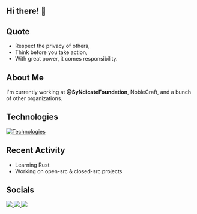 ## Hi there! 👋

## Quote
- Respect the privacy of others,
- Think before you take action,
- With great power, it comes responsibility.

## About Me

I'm currently working at **@SyNdicateFoundation**, NobleCraft, and a bunch of other organizations.

## Technologies

[![Technologies](https://skillicons.dev/icons?i=c,cpp,rust,java,arduino,html,css,tailwind,linux,mysql,github,git&perline=8)](https://skillicons.dev)

## Recent Activity

- Learning Rust
- Working on open-src & closed-src projects

## Socials
<a href="https://SyNdicateFoundation.ir" target="_blank">
  <img src="https://img.shields.io/badge/Website-SyNdicateFoundation.ir-grey"/>
</a>
<a href="https://t.me/SyNdicateFoundation_IR" target="_blank">
  <img src="https://img.shields.io/badge/Telegram-SyNdicateFoundation_ir-grey"/>
</a>
<a>
  <img src="https://img.shields.io/badge/Discord-@Mnrchey-grey"/>
</a>

